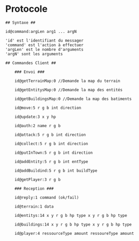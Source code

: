 # Protocole #

	## Syntaxe ##

	id@command:argLen arg1 ... argN

	'id' est l'identifiant du messager
	'command' est l'action à effectuer
	'argLen' est le nombre d'arguments
	'argN' sont les arguments

	## Commandes Client ##

		### Envoi ###

		id@getTerrainMap:0 //Demande la map du terrain

		id@getEntitysMap:0 //Demande la map des entités

		id@getBuildingsMap:0 //Demande la map des batiments

		id@move:5 r g b int direction

		id@update:3 x y hp

		id@auth:2 name r g b

		id@attack:5 r g b int direction

		id@collect:5 r g b int direction

		id@putInTown:5 r g b int direction

		id@addEntity:5 r g b int entType

		id@addBuildind:5 r g b int buildType

		id@getPlayer:3 r g b

		### Reception ###

		id@reply:1 command (ok/fail)

		id@terrain:1 data

		id@entitys:14 x y r g b hp type x y r g b hp type

		id@buildings:14 x y r g b hp type x y r g b hp type

		id@player:4 ressourceType amount ressoureType amount
